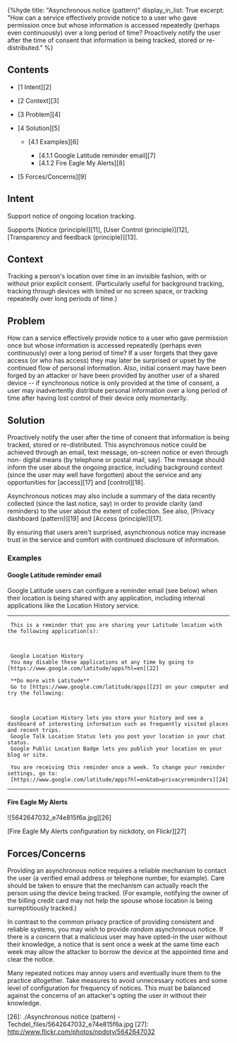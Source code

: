 {%hyde
  title: "Asynchronous notice (pattern)"
  display_in_list: True
  excerpt: "How can a service effectively provide notice to a user who gave permission once but whose information is accessed repeatedly (perhaps even continuously) over a long period of time? Proactively notify the user after the time of consent that information is being tracked, stored or re-distributed."
%}
## Contents

  * [1 Intent][2]
  * [2 Context][3]
  * [3 Problem][4]
  * [4 Solution][5]

    * [4.1 Examples][6]

      * [4.1.1 Google Latitude reminder email][7]
      * [4.1.2 Fire Eagle My Alerts][8]

  * [5 Forces/Concerns][9]

##   Intent

Support notice of ongoing location tracking.

Supports [Notice (principle)][11], [User Control (principle)][12],
[Transparency and feedback (principle)][13].

##   Context

Tracking a person's location over time in an invisible fashion, with or
without prior explicit consent. (Particularly useful for background tracking,
tracking through devices with limited or no screen space, or tracking
repeatedly over long periods of time.)

##   Problem

How can a service effectively provide notice to a user who gave permission
once but whose information is accessed repeatedly (perhaps even continuously)
over a long period of time? If a user forgets that they gave access (or who
has access) they may later be surprised or upset by the continued flow of
personal information. Also, initial consent may have been forged by an
attacker or have been provided by another user of a shared device -- if
synchronous notice is only provided at the time of consent, a user may
inadvertently distribute personal information over a long period of time after
having lost control of their device only momentarily.

##   Solution

Proactively notify the user after the time of consent that information is
being tracked, stored or re-distributed. This asynchronous notice could be
achieved through an email, text message, on-screen notice or even through non-
digital means (by telephone or postal mail, say). The message should inform
the user about the ongoing practice, including background context (since the
user may well have forgotten) about the service and any opportunities for
[access][17] and [control][18].

Asynchronous notices may also include a summary of the data recently collected
(since the last notice, say) in order to provide clarity (and reminders) to
the user about the extent of collection. See also, [Privacy dashboard
(pattern)][19] and [Access (principle)][17].

By ensuring that users aren't surprised, asynchronous notice may increase
trust in the service and comfort with continued disclosure of information.

###   Examples

####   Google Latitude reminder email

Google Latitude users can configure a reminder email (see below) when their
location is being shared with any application, including internal applications
like the Location History service.

* * *

     This is a reminder that you are sharing your Latitude location with the following application(s): 

    

     Google Location History 
     You may disable these applications at any time by going to [https://www.google.com/latitude/apps?hl=en][22]

     **Do more with Latitude**
     Go to [https://www.google.com/latitude/apps][23] on your computer and try the following: 

    

     Google Location History lets you store your history and see a dashboard of interesting information such as frequently visited places and recent trips. 
     Google Talk Location Status lets you post your location in your chat status. 
     Google Public Location Badge lets you publish your location on your blog or site. 

     You are receiving this reminder once a week. To change your reminder settings, go to: 
     [https://www.google.com/latitude/apps?hl=en&tab=privacyreminders][24]

* * *

####   Fire Eagle My Alerts

![5642647032_e74e815f6a.jpg][26]

[Fire Eagle My Alerts configuration by nickdoty, on Flickr][27]

##   Forces/Concerns

Providing an asynchronous notice requires a reliable mechanism to contact the
user (a verified email address or telephone number, for example). Care should
be taken to ensure that the mechanism can actually reach the person using the
device being tracked. (For example, notifying the owner of the billing credit
card may not help the spouse whose location is being surreptitiously tracked.)

In contrast to the common privacy practice of providing consistent and
reliable systems, you may wish to provide _random_ asynchronous notice. If
there is a concern that a malicious user may have opted-in the user without
their knowledge, a notice that is sent once a week at the same time each week
may allow the attacker to borrow the device at the appointed time and clear
the notice.

Many repeated notices may annoy users and eventually inure them to the
practice altogether. Take measures to avoid unnecessary notices and some level
of configuration for frequency of notices. This must be balanced against the
concerns of an attacker's opting the user in without their knowledge.

   [22]: https://www.google.com/latitude/apps?hl=en
   [23]: https://www.google.com/latitude/apps
   [24]: https://www.google.com/latitude/apps?hl=en&tab=privacyreminders
   [26]: ./Asynchronous notice (pattern) - Techdel_files/5642647032_e74e815f6a.jpg
   [27]: http://www.flickr.com/photos/npdoty/5642647032
